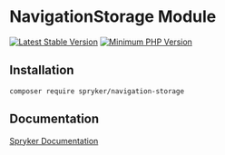 # NavigationStorage Module
[![Latest Stable Version](https://poser.pugx.org/spryker/navigation-storage/v/stable.svg)](https://packagist.org/packages/spryker/navigation-storage)
[![Minimum PHP Version](https://img.shields.io/badge/php-%3E%3D%208.1-8892BF.svg)](https://php.net/)

## Installation

```
composer require spryker/navigation-storage
```

## Documentation

[Spryker Documentation](https://spryker.github.io)
